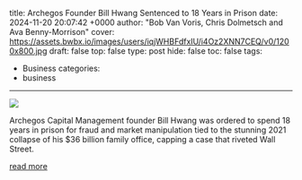 title: Archegos Founder Bill Hwang Sentenced to 18 Years in Prison
date: 2024-11-20 20:07:42 +0000
author: "Bob Van Voris, Chris Dolmetsch and Ava Benny-Morrison"
cover: https://assets.bwbx.io/images/users/iqjWHBFdfxIU/i4Oz2XNN7CEQ/v0/1200x800.jpg
draft: false
top: false
type: post
hide: false
toc: false
tags:
  - Business
categories:
  - business
---

![](https://assets.bwbx.io/images/users/iqjWHBFdfxIU/i4Oz2XNN7CEQ/v0/1200x800.jpg)

Archegos Capital Management founder Bill Hwang was ordered to spend 18 years in prison for fraud and market manipulation tied to the stunning 2021 collapse of his $36 billion family office, capping a case that riveted Wall Street.

[read more](https://www.bloomberg.com/news/articles/2024-11-20/archegos-founder-bill-hwang-sentenced-to-18-years-in-prison)
